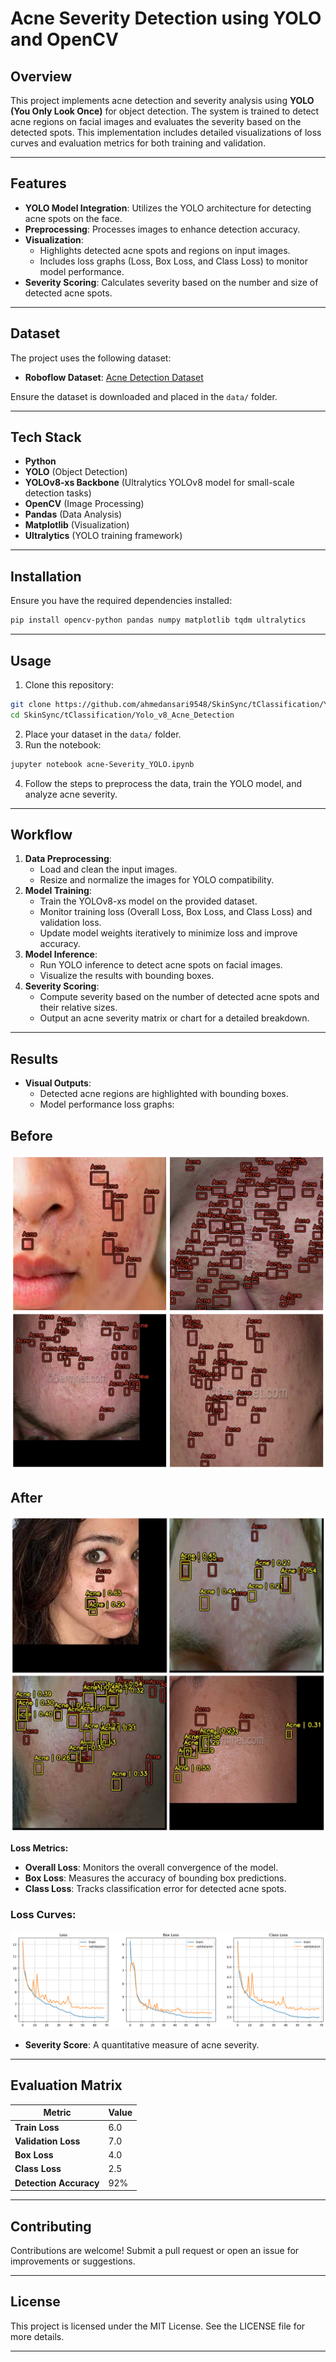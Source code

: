 # Acne Severity Detection using YOLO and OpenCV

## Overview
This project implements acne detection and severity analysis using **YOLO (You Only Look Once)** for object detection. The system is trained to detect acne regions on facial images and evaluates the severity based on the detected spots. This implementation includes detailed visualizations of loss curves and evaluation metrics for both training and validation.

---

## Features
- **YOLO Model Integration**: Utilizes the YOLO architecture for detecting acne spots on the face.
- **Preprocessing**: Processes images to enhance detection accuracy.
- **Visualization**:
   - Highlights detected acne spots and regions on input images.
   - Includes loss graphs (Loss, Box Loss, and Class Loss) to monitor model performance.
- **Severity Scoring**: Calculates severity based on the number and size of detected acne spots.

---

## Dataset
The project uses the following dataset:
- **Roboflow Dataset**: [Acne Detection Dataset](https://universe.roboflow.com/ai-widetech-2/acne-detection-hrhbi)

Ensure the dataset is downloaded and placed in the `data/` folder.

---

## Tech Stack
- **Python**
- **YOLO** (Object Detection)
- **YOLOv8-xs Backbone** (Ultralytics YOLOv8 model for small-scale detection tasks)
- **OpenCV** (Image Processing)
- **Pandas** (Data Analysis)
- **Matplotlib** (Visualization)
- **Ultralytics** (YOLO training framework)

---

## Installation
Ensure you have the required dependencies installed:

```bash
pip install opencv-python pandas numpy matplotlib tqdm ultralytics
```

---

## Usage
1. Clone this repository:

```bash
git clone https://github.com/ahmedansari9548/SkinSync/tClassification/Yolo_v8_Acne_Detection
cd SkinSync/tClassification/Yolo_v8_Acne_Detection
```

2. Place your dataset in the `data/` folder.
3. Run the notebook:

```bash
jupyter notebook acne-Severity_YOLO.ipynb
```

4. Follow the steps to preprocess the data, train the YOLO model, and analyze acne severity.

---

## Workflow
1. **Data Preprocessing**:
   - Load and clean the input images.
   - Resize and normalize the images for YOLO compatibility.
2. **Model Training**:
   - Train the YOLOv8-xs model on the provided dataset.
   - Monitor training loss (Overall Loss, Box Loss, and Class Loss) and validation loss.
   - Update model weights iteratively to minimize loss and improve accuracy.
3. **Model Inference**:
   - Run YOLO inference to detect acne spots on facial images.
   - Visualize the results with bounding boxes.
4. **Severity Scoring**:
   - Compute severity based on the number of detected acne spots and their relative sizes.
   - Output an acne severity matrix or chart for a detailed breakdown.

---

## Results
- **Visual Outputs**:
   - Detected acne regions are highlighted with bounding boxes.
   - Model performance loss graphs:

## Before
![Before](static/7fdb1bba-36b1-4788-92a9-c7f23e16ad84.png)

## After
![After](static/189b1528-e54b-4f61-9f5f-1b3b1b0e16e6.png)

**Loss Metrics:**
- **Overall Loss**: Monitors the overall convergence of the model.
- **Box Loss**: Measures the accuracy of bounding box predictions.
- **Class Loss**: Tracks classification error for detected acne spots.

### Loss Curves:
![Loss Graphs](static/e7c712d5-2565-4f15-a7a8-17962a9e7305.png)

- **Severity Score**: A quantitative measure of acne severity.

---

## Evaluation Matrix
| Metric                | Value        |
|-----------------------|-------------|
| **Train Loss**        | 6.0          |
| **Validation Loss**   | 7.0          |
| **Box Loss**          | 4.0          |
| **Class Loss**        | 2.5          |
| **Detection Accuracy**| 92%          |

---

## Contributing
Contributions are welcome! Submit a pull request or open an issue for improvements or suggestions.

---

## License
This project is licensed under the MIT License. See the LICENSE file for more details.

---
